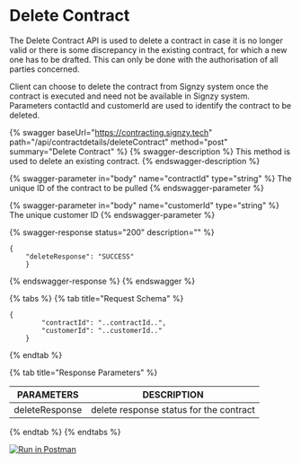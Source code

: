 # Delete Contract

The Delete Contract API is used to delete a contract in case it is no longer valid or there is some discrepancy in the existing contract, for which a new one has to be drafted. This can only be done with the authorisation of all parties concerned.

Client can choose to delete the contract from Signzy system once the contract is executed and need not be available in Signzy system. Parameters contactId and customerId are used to identify the contract to be deleted.

{% swagger baseUrl="https://contracting.signzy.tech" path="/api/contractdetails/deleteContract" method="post" summary="Delete Contract" %}
{% swagger-description %}
This method is used to delete an existing contract.
{% endswagger-description %}

{% swagger-parameter in="body" name="contractId" type="string" %}
The unique ID of the contract to be pulled
{% endswagger-parameter %}

{% swagger-parameter in="body" name="customerId" type="string" %}
The unique customer ID
{% endswagger-parameter %}

{% swagger-response status="200" description="" %}
```
{
    "deleteResponse": "SUCCESS"
    }

```
{% endswagger-response %}
{% endswagger %}

{% tabs %}
{% tab title="Request Schema" %}
```
{
        "contractId": "..contractId..",
        "customerId": "..customerId.."
    }
```
{% endtab %}

{% tab title="Response Parameters" %}


| PARAMETERS     | DESCRIPTION                             |
| -------------- | --------------------------------------- |
| deleteResponse | delete response status for the contract |
{% endtab %}
{% endtabs %}

&#x20;[![Run in Postman](https://run.pstmn.io/button.svg)](https://www.getpostman.com/collections/10bcfab6a7a9c7074402)
